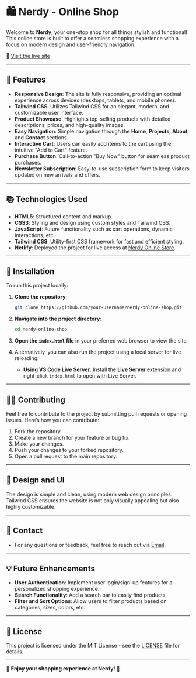 # 🛍️ **Nerdy - Online Shop**

Welcome to **Nerdy**, your one-stop shop for all things stylish and functional! This online store is built to offer a seamless shopping experience with a focus on modern design and user-friendly navigation. 

🔗 [Visit the live site](https://nerdyonlinestore.netlify.app/)

---

## 🚀 **Features**
- **Responsive Design**: The site is fully responsive, providing an optimal experience across devices (desktops, tablets, and mobile phones).
- **Tailwind CSS**: Utilizes Tailwind CSS for an elegant, modern, and customizable user interface.
- **Product Showcase**: Highlights top-selling products with detailed descriptions, prices, and high-quality images.
- **Easy Navigation**: Simple navigation through the **Home**, **Projects**, **About**, and **Contact** sections.
- **Interactive Cart**: Users can easily add items to the cart using the intuitive "Add to Cart" feature.
- **Purchase Button**: Call-to-action "Buy Now" button for seamless product purchases.
- **Newsletter Subscription**: Easy-to-use subscription form to keep visitors updated on new arrivals and offers.

---

## 📚 **Technologies Used**
- **HTML5**: Structured content and markup.
- **CSS3**: Styling and design using custom styles and Tailwind CSS.
- **JavaScript**: Future functionality such as cart operations, dynamic interactions, etc.
- **Tailwind CSS**: Utility-first CSS framework for fast and efficient styling.
- **Netlify**: Deployed the project for live access at [Nerdy Online Store](https://nerdyonlinestore.netlify.app/).

---

## 🔧 **Installation**

To run this project locally:

1. **Clone the repository**:
    ```bash
    git clone https://github.com/your-username/nerdy-online-shop.git
    ```

2. **Navigate into the project directory**:
    ```bash
    cd nerdy-online-shop
    ```

3. **Open the `index.html` file** in your preferred web browser to view the site.

4. Alternatively, you can also run the project using a local server for live reloading:
    - **Using VS Code Live Server**: Install the **Live Server** extension and right-click `index.html` to open with Live Server.

---

## 🧑‍💻 **Contributing**

Feel free to contribute to the project by submitting pull requests or opening issues. Here’s how you can contribute:

1. Fork the repository.
2. Create a new branch for your feature or bug fix.
3. Make your changes.
4. Push your changes to your forked repository.
5. Open a pull request to the main repository.

---

## 🎨 **Design and UI**

The design is simple and clean, using modern web design principles. Tailwind CSS ensures the website is not only visually appealing but also highly customizable.

---

## 📧 **Contact**
- For any questions or feedback, feel free to reach out via [Email](mailto:your-email@example.com).

---

## 💡 **Future Enhancements**
- **User Authentication**: Implement user login/sign-up features for a personalized shopping experience.
- **Search Functionality**: Add a search bar to easily find products.
- **Filter and Sort Options**: Allow users to filter products based on categories, sizes, colors, etc.

---

## 📜 **License**
This project is licensed under the MIT License - see the [LICENSE](LICENSE) file for details.

---

🎉 **Enjoy your shopping experience at Nerdy!** 🎉
